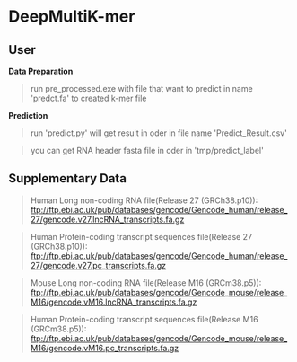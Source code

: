 # DeepMultiK-mer

## User
**Data Preparation**
>run pre_processed.exe with file that want to predict in name 'predct.fa' to created k-mer file

**Prediction**
>run 'predict.py' will get result in oder in file name 'Predict_Result.csv'

>you can get RNA header fasta file in oder in 'tmp/predict_label'

## Supplementary Data
>Human Long non-coding RNA file(Release 27 (GRCh38.p10)): ftp://ftp.ebi.ac.uk/pub/databases/gencode/Gencode_human/release_27/gencode.v27.lncRNA_transcripts.fa.gz

>Human Protein-coding transcript sequences file(Release 27 (GRCh38.p10)): ftp://ftp.ebi.ac.uk/pub/databases/gencode/Gencode_human/release_27/gencode.v27.pc_transcripts.fa.gz

>Mouse Long non-coding RNA file(Release M16 (GRCm38.p5)): ftp://ftp.ebi.ac.uk/pub/databases/gencode/Gencode_mouse/release_M16/gencode.vM16.lncRNA_transcripts.fa.gz

>Human Protein-coding transcript sequences file(Release M16 (GRCm38.p5)): ftp://ftp.ebi.ac.uk/pub/databases/gencode/Gencode_mouse/release_M16/gencode.vM16.pc_transcripts.fa.gz

